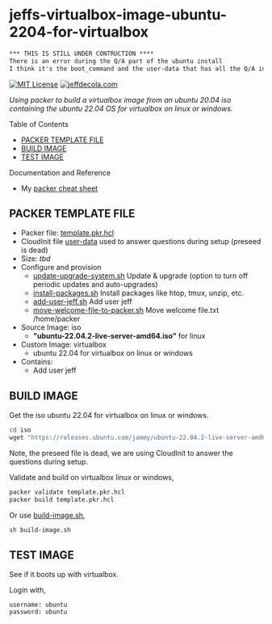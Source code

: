 # jeffs-virtualbox-image-ubuntu-2204-for-virtualbox

```txt
*** THIS IS STILL UNDER CONTRUCTION ****
There is an error during the Q/A part of the ubuntu install
I think it's the boot_command and the user-data that has all the Q/A info
```

[![MIT License](https://img.shields.io/:license-mit-blue.svg)](https://jeffdecola.mit-license.org)
[![jeffdecola.com](https://img.shields.io/badge/website-jeffdecola.com-blue)](https://jeffdecola.com)

_Using packer to build a virtualbox image
from an ubuntu 20.04 iso
containing the ubuntu 22.04 OS
for virtualbox on linux or windows._

Table of Contents

* [PACKER TEMPLATE FILE](https://github.com/JeffDeCola/my-packer-image-builds/tree/master/virtualbox-images/jeffs-virtualbox-image-ubuntu-2204-for-virtualbox#packer-template-file)
* [BUILD IMAGE](https://github.com/JeffDeCola/my-packer-image-builds/tree/master/virtualbox-images/jeffs-virtualbox-image-ubuntu-2204-for-virtualbox#build-image)
* [TEST IMAGE](https://github.com/JeffDeCola/my-packer-image-builds/tree/master/virtualbox-images/jeffs-virtualbox-image-ubuntu-2204-for-virtualbox#test-image)

Documentation and Reference

* My
  [packer cheat sheet](https://github.com/JeffDeCola/my-cheat-sheets/tree/master/software/operations/orchestration/builds-deployment-containers/packer-cheat-sheet)

## PACKER TEMPLATE FILE

* Packer file:
  [template.pkr.hcl](https://github.com/JeffDeCola/my-packer-image-builds/tree/master/virtualbox-images/jeffs-virtualbox-image-ubuntu-2204-for-virtualbox/template.pkr.hcl)
* CloudInit file
  [user-data](https://github.com/JeffDeCola/my-packer-image-builds/tree/master/virtualbox-images/jeffs-virtualbox-image-ubuntu-2204-for-virtualbox/http/user-data)
  used to answer questions during setup (preseed is dead)
* Size: _tbd_
* Configure and provision
  * [update-upgrade-system.sh](https://github.com/JeffDeCola/my-packer-image-builds/tree/master/virtualbox-images/jeffs-virtualbox-image-ubuntu-2204-for-virtualbox/install-scripts/update-upgrade-system.sh)
    Update & upgrade (option to turn off periodic updates and auto-upgrades)
  * [install-packages.sh](https://github.com/JeffDeCola/my-packer-image-builds/tree/master/virtualbox-images/jeffs-virtualbox-image-ubuntu-2204-for-virtualbox/install-scripts/install-packages.sh)
     Install packages like htop, tmux, unzip, etc.
  * [add-user-jeff.sh](https://github.com/JeffDeCola/my-packer-image-builds/tree/master/virtualbox-images/jeffs-virtualbox-image-ubuntu-2204-for-virtualbox/install-scripts/add-user-jeff.sh)
    Add user jeff
  * [move-welcome-file-to-packer.sh](https://github.com/JeffDeCola/my-packer-image-builds/tree/master/virtualbox-images/jeffs-virtualbox-image-ubuntu-2204-for-virtualbox/install-scripts/move-welcome-file-to-packer.sh)
    Move welcome file.txt /home/packer
* Source Image: iso
  * **"ubuntu-22.04.2-live-server-amd64.iso"** for linux
* Custom Image: virtualbox
  * ubuntu 22.04 for virtualbox on linux or windows
* Contains:
  * Add user jeff

## BUILD IMAGE

Get the iso ubuntu 22.04 for virtualbox on linux or windows.

```bash
cd iso
wget "https://releases.ubuntu.com/jammy/ubuntu-22.04.2-live-server-amd64.iso"
```

Note, the preseed file is dead, we are using CloudInit to answer the questions
during setup.

Validate and build on virtualbox linux or windows,

```bash
packer validate template.pkr.hcl
packer build template.pkr.hcl
```

Or use
[build-image.sh](https://github.com/JeffDeCola/my-packer-image-builds/tree/master/virtualbox-images/jeffs-virtualbox-image-ubuntu-2204-for-virtualbox/build-image.sh),

```bash
sh build-image.sh
```

## TEST IMAGE

See if it boots up with virtualbox.

Login with,

```text
username: ubuntu
password: ubuntu
```
